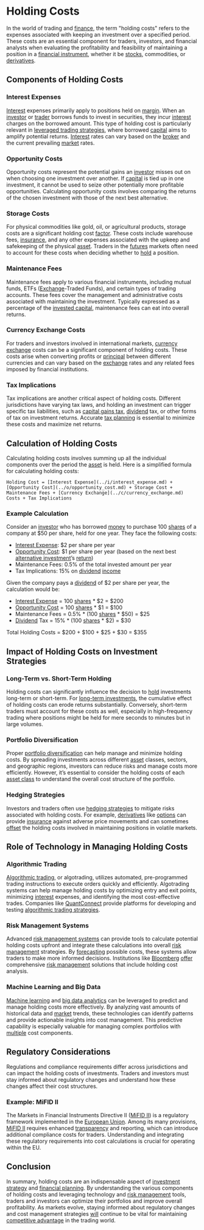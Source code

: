 # Holding Costs

In the world of trading and [finance](../f/finance.md), the term "holding costs" refers to the expenses associated with keeping an investment over a specified period. These costs are an essential component for traders, investors, and financial analysts when evaluating the profitability and feasibility of maintaining a position in a [financial instrument](../f/financial_instrument.md), whether it be [stocks](../s/stock.md), commodities, or [derivatives](../d/derivatives.md).

## Components of Holding Costs

### Interest Expenses

[Interest](../i/interest.md) expenses primarily apply to positions held on [margin](../m/margin.md). When an [investor](../i/investor.md) or [trader](../t/trader.md) borrows funds to invest in securities, they incur [interest](../i/interest.md) charges on the borrowed amount. This type of holding cost is particularly relevant in [leveraged trading strategies](../l/leveraged_trading_strategies.md), where borrowed [capital](../c/capital.md) aims to amplify potential returns. [Interest](../i/interest.md) rates can vary based on the [broker](../b/broker.md) and the current prevailing [market](../m/market.md) rates.

### Opportunity Costs

Opportunity costs represent the potential gains an [investor](../i/investor.md) misses out on when choosing one investment over another. If [capital](../c/capital.md) is tied up in one investment, it cannot be used to seize other potentially more profitable opportunities. Calculating opportunity costs involves comparing the returns of the chosen investment with those of the next best alternative.

### Storage Costs

For physical commodities like gold, oil, or agricultural products, storage costs are a significant holding cost [factor](../f/factor.md). These costs include warehouse fees, [insurance](../i/insurance.md), and any other expenses associated with the upkeep and safekeeping of the physical [asset](../a/asset.md). Traders in the [futures](../f/futures.md) markets often need to account for these costs when deciding whether to [hold](../h/hold.md) a position.

### Maintenance Fees

Maintenance fees apply to various financial instruments, including mutual funds, ETFs ([Exchange](../e/exchange.md)-Traded Funds), and certain types of trading accounts. These fees cover the management and administrative costs associated with maintaining the investment. Typically expressed as a percentage of the [invested capital](../i/invested_capital.md), maintenance fees can eat into overall returns.

### Currency Exchange Costs

For traders and investors involved in international markets, [currency exchange](../c/currency_exchange.md) costs can be a significant component of holding costs. These costs arise when converting profits or [principal](../p/principal.md) between different currencies and can vary based on the [exchange](../e/exchange.md) rates and any related fees imposed by financial institutions.

### Tax Implications

Tax implications are another critical aspect of holding costs. Different jurisdictions have varying tax laws, and holding an investment can trigger specific tax liabilities, such as [capital gains tax](../c/capital_gains_tax.md), [dividend](../d/dividend.md) tax, or other forms of tax on investment returns. Accurate [tax planning](../t/tax_planning.md) is essential to minimize these costs and maximize net returns.

## Calculation of Holding Costs

Calculating holding costs involves summing up all the individual components over the period the [asset](../a/asset.md) is held. Here is a simplified formula for calculating holding costs:

```
Holding Cost = [Interest Expense](../i/interest_expense.md) + [Opportunity Cost](../o/opportunity_cost.md) + Storage Cost + Maintenance Fees + [Currency Exchange](../c/currency_exchange.md) Costs + Tax Implications
```

### Example Calculation

Consider an [investor](../i/investor.md) who has borrowed [money](../m/money.md) to purchase 100 [shares](../s/shares.md) of a company at $50 per share, held for one year. They face the following costs:

- [Interest Expense](../i/interest_expense.md): $2 per share per year
- [Opportunity Cost](../o/opportunity_cost.md): $1 per share per year (based on the next best [alternative investment](../a/alternative_investment.md)’s [return](../r/return.md))
- Maintenance Fees: 0.5% of the total invested amount per year
- Tax Implications: 15% on [dividend](../d/dividend.md) [income](../i/income.md)

Given the company pays a [dividend](../d/dividend.md) of $2 per share per year, the calculation would be:

- [Interest Expense](../i/interest_expense.md) = 100 [shares](../s/shares.md) * $2 = $200
- [Opportunity Cost](../o/opportunity_cost.md) = 100 [shares](../s/shares.md) * $1 = $100
- Maintenance Fees = 0.5% * (100 [shares](../s/shares.md) * $50) = $25
- [Dividend](../d/dividend.md) Tax = 15% * (100 [shares](../s/shares.md) * $2) = $30

Total Holding Costs = $200 + $100 + $25 + $30 = $355

## Impact of Holding Costs on Investment Strategies

### Long-Term vs. Short-Term Holding

Holding costs can significantly influence the decision to [hold](../h/hold.md) investments long-term or short-term. For [long-term investments](../l/long-term_investments.md), the cumulative effect of holding costs can erode returns substantially. Conversely, short-term traders must account for these costs as well, especially in high-frequency trading where positions might be held for mere seconds to minutes but in large volumes.

### Portfolio Diversification

Proper [portfolio diversification](../p/portfolio_diversification.md) can help manage and minimize holding costs. By spreading investments across different [asset](../a/asset.md) classes, sectors, and geographic regions, investors can reduce risks and manage costs more efficiently. However, it’s essential to consider the holding costs of each [asset class](../a/asset_class.md) to understand the overall cost structure of the portfolio.

### Hedging Strategies

Investors and traders often use [hedging strategies](../h/hedging_strategies.md) to mitigate risks associated with holding costs. For example, [derivatives](../d/derivatives.md) like [options](../o/options.md) can provide [insurance](../i/insurance.md) against adverse price movements and can sometimes [offset](../o/offset.md) the holding costs involved in maintaining positions in volatile markets.

## Role of Technology in Managing Holding Costs

### Algorithmic Trading

[Algorithmic trading](../a/accountability.md), or algotrading, utilizes automated, pre-programmed trading instructions to execute orders quickly and efficiently. Algotrading systems can help manage holding costs by optimizing entry and exit points, minimizing [interest](../i/interest.md) expenses, and identifying the most cost-effective trades. Companies like [QuantConnect](https://www.quantconnect.com/) provide platforms for developing and testing [algorithmic trading strategies](../a/algorithmic_trading_strategies.md).

### Risk Management Systems

Advanced [risk management systems](../r/risk_management_systems.md) can provide tools to calculate potential holding costs upfront and integrate these calculations into overall [risk management](../r/risk_management.md) strategies. By [forecasting](../f/forecasting.md) possible costs, these systems allow traders to make more informed decisions. Institutions like [Bloomberg](https://www.bloomberg.com/professional/product/risk/) [offer](../o/offer.md) comprehensive [risk management](../r/risk_management.md) solutions that include holding cost analysis.

### Machine Learning and Big Data

[Machine learning](../m/machine_learning.md) and [big data analytics](../b/big_data_analytics_in_trading.md) can be leveraged to predict and manage holding costs more effectively. By analyzing vast amounts of historical data and [market](../m/market.md) trends, these technologies can identify patterns and provide actionable insights into cost management. This predictive capability is especially valuable for managing complex portfolios with [multiple](../m/multiple.md) cost components.

## Regulatory Considerations

Regulations and compliance requirements differ across jurisdictions and can impact the holding costs of investments. Traders and investors must stay informed about regulatory changes and understand how these changes affect their cost structures.

### Example: MiFID II

The Markets in Financial Instruments Directive II ([MiFID II](../m/mifid_ii.md)) is a regulatory framework implemented in the [European Union](../e/european_union_(eu).md). Among its many provisions, [MiFID II](../m/mifid_ii.md) requires enhanced [transparency](../t/transparency.md) and reporting, which can introduce additional compliance costs for traders. Understanding and integrating these regulatory requirements into cost calculations is crucial for operating within the EU.

## Conclusion

In summary, holding costs are an indispensable aspect of [investment strategy](../i/investment_strategy.md) and [financial planning](../f/financial_planning.md). By understanding the various components of holding costs and leveraging technology and [risk management](../r/risk_management.md) tools, traders and investors can optimize their portfolios and improve overall profitability. As markets evolve, staying informed about regulatory changes and cost management strategies [will](../w/will.md) continue to be vital for maintaining [competitive advantage](../c/competitive_advantage.md) in the trading world.